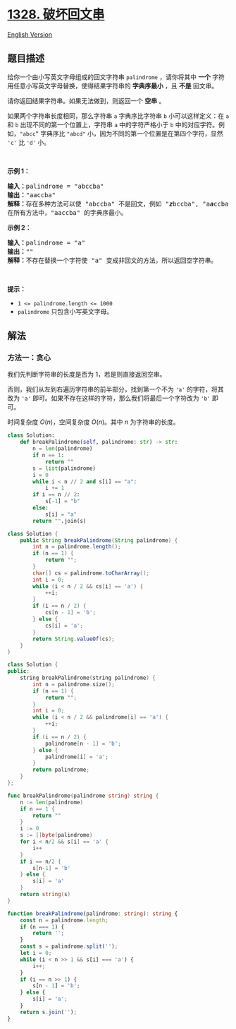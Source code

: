 # [1328. 破坏回文串](https://leetcode.cn/problems/break-a-palindrome)

[English Version](/solution/1300-1399/1328.Break%20a%20Palindrome/README_EN.md)

<!-- tags:贪心,字符串 -->

## 题目描述

<!-- 这里写题目描述 -->

<p>给你一个由小写英文字母组成的回文字符串&nbsp;<code>palindrome</code> ，请你将其中&nbsp;<strong>一个</strong> 字符用任意小写英文字母替换，使得结果字符串的 <strong>字典序最小</strong> ，且&nbsp;<strong>不是</strong>&nbsp;回文串。</p>

<p>请你返回结果字符串。如果无法做到，则返回一个 <strong>空串</strong> 。</p>

<p>如果两个字符串长度相同，那么字符串 <code>a</code> 字典序比字符串 <code>b</code> 小可以这样定义：在 <code>a</code> 和 <code>b</code> 出现不同的第一个位置上，字符串 <code>a</code> 中的字符严格小于 <code>b</code> 中的对应字符。例如，<code>"abcc”</code> 字典序比 <code>"abcd"</code> 小，因为不同的第一个位置是在第四个字符，显然 <code>'c'</code> 比 <code>'d'</code> 小。</p>
&nbsp;

<p><strong>示例 1：</strong></p>

<pre>
<strong>输入：</strong>palindrome = "abccba"
<strong>输出：</strong>"aaccba"
<strong>解释：</strong>存在多种方法可以使 "abccba" 不是回文，例如 "<em><strong>z</strong></em>bccba", "a<em><strong>a</strong></em>ccba", 和 "ab<em><strong>a</strong></em>cba" 。
在所有方法中，"aaccba" 的字典序最小。</pre>

<p><strong>示例 2：</strong></p>

<pre>
<strong>输入：</strong>palindrome = "a"
<strong>输出：</strong>""
<strong>解释：</strong>不存在替换一个字符使 "a" 变成非回文的方法，所以返回空字符串。</pre>

<p>&nbsp;</p>

<p><strong>提示：</strong></p>

<ul>
	<li><code>1 &lt;= palindrome.length &lt;= 1000</code></li>
	<li><code>palindrome</code>&nbsp;只包含小写英文字母。</li>
</ul>

## 解法

### 方法一：贪心

我们先判断字符串的长度是否为 $1$，若是则直接返回空串。

否则，我们从左到右遍历字符串的前半部分，找到第一个不为 `'a'` 的字符，将其改为 `'a'` 即可。如果不存在这样的字符，那么我们将最后一个字符改为 `'b'` 即可。

时间复杂度 $O(n)$，空间复杂度 $O(n)$。其中 $n$ 为字符串的长度。

<!-- tabs:start -->

```python
class Solution:
    def breakPalindrome(self, palindrome: str) -> str:
        n = len(palindrome)
        if n == 1:
            return ""
        s = list(palindrome)
        i = 0
        while i < n // 2 and s[i] == "a":
            i += 1
        if i == n // 2:
            s[-1] = "b"
        else:
            s[i] = "a"
        return "".join(s)
```

```java
class Solution {
    public String breakPalindrome(String palindrome) {
        int n = palindrome.length();
        if (n == 1) {
            return "";
        }
        char[] cs = palindrome.toCharArray();
        int i = 0;
        while (i < n / 2 && cs[i] == 'a') {
            ++i;
        }
        if (i == n / 2) {
            cs[n - 1] = 'b';
        } else {
            cs[i] = 'a';
        }
        return String.valueOf(cs);
    }
}
```

```cpp
class Solution {
public:
    string breakPalindrome(string palindrome) {
        int n = palindrome.size();
        if (n == 1) {
            return "";
        }
        int i = 0;
        while (i < n / 2 && palindrome[i] == 'a') {
            ++i;
        }
        if (i == n / 2) {
            palindrome[n - 1] = 'b';
        } else {
            palindrome[i] = 'a';
        }
        return palindrome;
    }
};
```

```go
func breakPalindrome(palindrome string) string {
	n := len(palindrome)
	if n == 1 {
		return ""
	}
	i := 0
	s := []byte(palindrome)
	for i < n/2 && s[i] == 'a' {
		i++
	}
	if i == n/2 {
		s[n-1] = 'b'
	} else {
		s[i] = 'a'
	}
	return string(s)
}
```

```ts
function breakPalindrome(palindrome: string): string {
    const n = palindrome.length;
    if (n === 1) {
        return '';
    }
    const s = palindrome.split('');
    let i = 0;
    while (i < n >> 1 && s[i] === 'a') {
        i++;
    }
    if (i == n >> 1) {
        s[n - 1] = 'b';
    } else {
        s[i] = 'a';
    }
    return s.join('');
}
```

<!-- tabs:end -->

<!-- end -->
